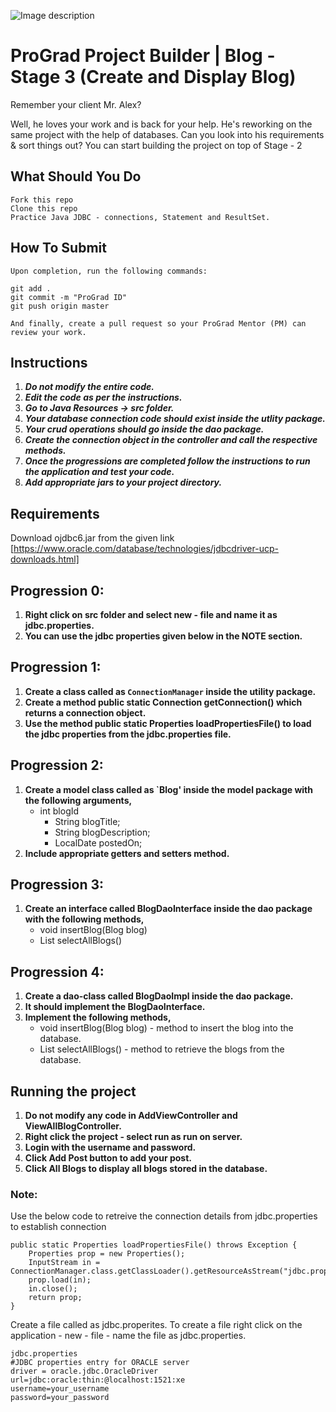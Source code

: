 ![Image description](https://i1.faceprep.in/ProGrad/face-logo-resized.png)

# ProGrad Project Builder | Blog - Stage 3 (Create and Display Blog)

Remember your client Mr. Alex? 

Well, he loves your work and is back for your help. He's reworking on the same project with the help of databases. Can you look into his requirements & sort things out?
You can start building the project on top of Stage - 2

## What Should You Do
```
Fork this repo
Clone this repo
Practice Java JDBC - connections, Statement and ResultSet.
```

## How To Submit
```
Upon completion, run the following commands:

git add .
git commit -m "ProGrad ID"
git push origin master

And finally, create a pull request so your ProGrad Mentor (PM) can review your work.
```

## Instructions

1. ***Do not modify the entire code.***
2. ***Edit the code as per the instructions.***
3. ***Go to Java Resources -> src folder.***
4. ***Your database connection code should exist inside the utlity package.***
5. ***Your crud operations should go inside the dao package.***
7. ***Create the connection object in the controller and call the respective methods.***
6. ***Once the progressions are completed follow the instructions to run the application and test your code.***
7. ***Add appropriate jars to your project directory.***



## Requirements
Download ojdbc6.jar from the given link [https://www.oracle.com/database/technologies/jdbcdriver-ucp-downloads.html]

## Progression 0:
1. **Right click on src folder and select new - file and name it as jdbc.properties.**
2. **You can use the jdbc properties given below in the NOTE section.**

## Progression 1:
1. **Create a class called as `ConnectionManager` inside the utility package.**
2. **Create a method public static Connection getConnection() which returns a connection object.**
3. **Use the method public static Properties loadPropertiesFile() to load the jdbc properties from the jdbc.properties file.**

## Progression 2:
1. **Create a model class called as `Blog' inside the model package with the following arguments,**
    - int blogId
	  - String blogTitle;
	  - String blogDescription;
	  - LocalDate postedOn;
2. **Include appropriate getters and setters method.**

## Progression 3:
1. **Create an interface called BlogDaoInterface inside the dao package with the following methods,**
     - void insertBlog(Blog blog)
     - List<Blog> selectAllBlogs()

## Progression 4:
1. **Create a dao-class called BlogDaoImpl inside the dao package.**
2. **It should implement the BlogDaoInterface.**
3. **Implement the following methods,**
      - void insertBlog(Blog blog) - method to insert the blog into the database.
      - List<Blog> selectAllBlogs() - method to retrieve the blogs from the database.

## Running the project
1. **Do not modify any code in AddViewController and ViewAllBlogController.**
2. **Right click the project - select run as run on server.**
3. **Login with the username and password.**
4. **Click Add Post button to add your post.**
5. **Click All Blogs to display all blogs stored in the database.**


### Note:

Use the below code to retreive the connection details from jdbc.properties to establish connection
```
public static Properties loadPropertiesFile() throws Exception {
	Properties prop = new Properties();	
	InputStream in = ConnectionManager.class.getClassLoader().getResourceAsStream("jdbc.properties");
	prop.load(in);
	in.close(); 
	return prop;
}
```
Create a file called as jdbc.properites. To create a file right click on the application - new - file - name the file as jdbc.properties.
```
jdbc.properties
#JDBC properties entry for ORACLE server
driver = oracle.jdbc.OracleDriver
url=jdbc:oracle:thin:@localhost:1521:xe
username=your_username
password=your_password

```
  
